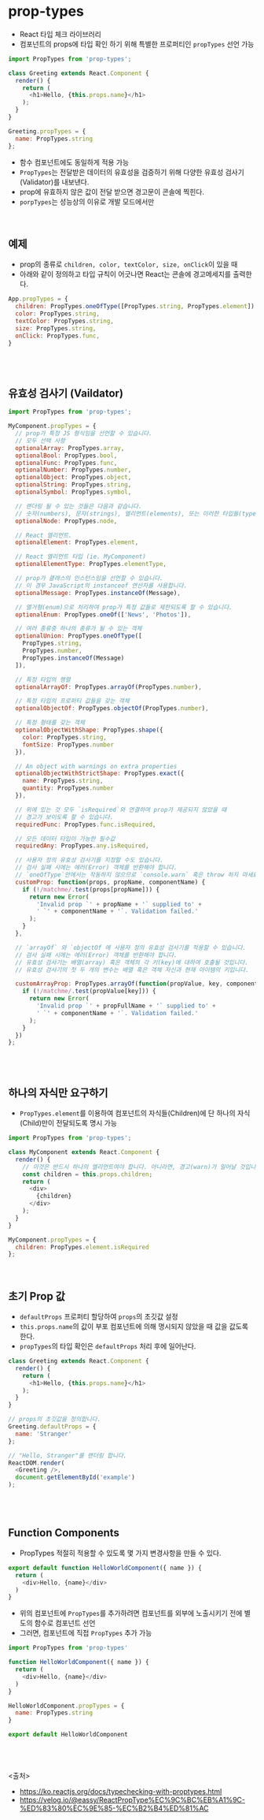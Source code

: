 # prop-types
- React 타입 체크 라이브러리
- 컴포넌트의 props에 타입 확인 하기 위해 특별한 프로퍼티인 `propTypes` 선언 가능

```js
import PropTypes from 'prop-types';

class Greeting extends React.Component {
  render() {
    return (
      <h1>Hello, {this.props.name}</h1>
    );
  }
}

Greeting.propTypes = {
  name: PropTypes.string
};
```
- 함수 컴포넌트에도 동일하게 적용 가능
- `PropTypes`는 전달받은 데이터의 유효성을 검증하기 위해 다양한 유효성 검사기(Validator)를 내보낸다.
- prop에 유효하지 않은 값이 전달 받으면 경고문이 콘솔에 찍힌다.
- `porpTypes`는 성능상의 이유로 개발 모드에서만 
<br>

## 예제
- prop의 종류로 `children, color, textColor, size, onClick`이 있을 때
- 아래와 같이 정의하고 타입 규칙이 어긋나면 React는 콘솔에 경고메세지를 출력한다.
```js
App.propTypes = {
  children: PropTypes.oneOfType([PropTypes.string, PropTypes.element]).isRequired,
  color: PropTypes.string,
  textColor: PropTypes.string,
  size: PropTypes.string,
  onClick: PropTypes.func,
}
```
<br><br>

## 유효성 검사기 (Vaildator)
```js
import PropTypes from 'prop-types';

MyComponent.propTypes = {
  // prop가 특정 JS 형식임을 선언할 수 있습니다.
  // 모두 선택 사항
  optionalArray: PropTypes.array,
  optionalBool: PropTypes.bool,
  optionalFunc: PropTypes.func,
  optionalNumber: PropTypes.number,
  optionalObject: PropTypes.object,
  optionalString: PropTypes.string,
  optionalSymbol: PropTypes.symbol,

  // 랜더링 될 수 있는 것들은 다음과 같습니다.
  // 숫자(numbers), 문자(strings), 엘리먼트(elements), 또는 이러한 타입들(types)을 포함하고 있는 배열(array) (혹은 배열의 fragment)
  optionalNode: PropTypes.node,

  // React 엘리먼트.
  optionalElement: PropTypes.element,

  // React 엘리먼트 타입 (ie. MyComponent)
  optionalElementType: PropTypes.elementType,

  // prop가 클래스의 인스턴스임을 선언할 수 있습니다.
  // 이 경우 JavaScript의 instanceof 연산자를 사용합니다.
  optionalMessage: PropTypes.instanceOf(Message),

  // 열거형(enum)으로 처리하여 prop가 특정 값들로 제한되도록 할 수 있습니다.
  optionalEnum: PropTypes.oneOf(['News', 'Photos']),

  // 여러 종류중 하나의 종류가 될 수 있는 객체
  optionalUnion: PropTypes.oneOfType([
    PropTypes.string,
    PropTypes.number,
    PropTypes.instanceOf(Message)
  ]),

  // 특정 타입의 행렬
  optionalArrayOf: PropTypes.arrayOf(PropTypes.number),

  // 특정 타입의 프로퍼티 값들을 갖는 객체
  optionalObjectOf: PropTypes.objectOf(PropTypes.number),

  // 특정 형태를 갖는 객체
  optionalObjectWithShape: PropTypes.shape({
    color: PropTypes.string,
    fontSize: PropTypes.number
  }),

  // An object with warnings on extra properties
  optionalObjectWithStrictShape: PropTypes.exact({
    name: PropTypes.string,
    quantity: PropTypes.number
  }),

  // 위에 있는 것 모두 `isRequired`와 연결하여 prop가 제공되지 않았을 때
  // 경고가 보이도록 할 수 있습니다.
  requiredFunc: PropTypes.func.isRequired,

  // 모든 데이터 타입이 가능한 필수값
  requiredAny: PropTypes.any.isRequired,

  // 사용자 정의 유효성 검사기를 지정할 수도 있습니다.
  // 검사 실패 시에는 에러(Error) 객체를 반환해야 합니다.
  // `oneOfType`안에서는 작동하지 않으므로 `console.warn` 혹은 throw 하지 마세요.
  customProp: function(props, propName, componentName) {
    if (!/matchme/.test(props[propName])) {
      return new Error(
        'Invalid prop `' + propName + '` supplied to' +
        ' `' + componentName + '`. Validation failed.'
      );
    }
  },

  // `arrayOf` 와 `objectOf 에 사용자 정의 유효성 검사기를 적용할 수 있습니다.
  // 검사 실패 시에는 에러(Error) 객체를 반환해야 합니다.
  // 유효성 검사기는 배열(array) 혹은 객체의 각 키(key)에 대하여 호출될 것입니다.
  // 유효성 검사기의 첫 두 개의 변수는 배열 혹은 객체 자신과 현재 아이템의 키입니다.

  customArrayProp: PropTypes.arrayOf(function(propValue, key, componentName, location, propFullName) {
    if (!/matchme/.test(propValue[key])) {
      return new Error(
        'Invalid prop `' + propFullName + '` supplied to' +
        ' `' + componentName + '`. Validation failed.'
      );
    }
  })
};
```
<br><br>

## 하나의 자식만 요구하기
- `PropTypes.element`를 이용하여 컴포넌트의 자식들(Children)에 단 하나의 자식(Child)만이 전달되도록 명시 가능
```js
import PropTypes from 'prop-types';

class MyComponent extends React.Component {
  render() {
    // 이것은 반드시 하나의 엘리먼트여야 합니다. 아니라면, 경고(warn)가 일어날 것입니다.
    const children = this.props.children;
    return (
      <div>
        {children}
      </div>
    );
  }
}

MyComponent.propTypes = {
  children: PropTypes.element.isRequired
};
```
<br>

## 초기 Prop 값
- `defaultProps` 프로퍼티 할당하여 `props`의 초깃값 설정
- `this.props.name`의 값이 부포 컴포넌트에 의해 명시되지 않았을 때 값을 값도록 한다.
- `propTypes`의 타입 확인은 `defaultProps` 처리 후에 일어난다.
```js
class Greeting extends React.Component {
  render() {
    return (
      <h1>Hello, {this.props.name}</h1>
    );
  }
}

// props의 초깃값을 정의합니다.
Greeting.defaultProps = {
  name: 'Stranger'
};

// "Hello, Stranger"를 랜더링 합니다.
ReactDOM.render(
  <Greeting />,
  document.getElementById('example')
);
```
<br><br>

## Function Components
- PropTypes 적절히 적용할 수 있도록 몇 가지 변경사항을 만들 수 있다.
```js
export default function HelloWorldComponent({ name }) {
  return (
    <div>Hello, {name}</div>
  )
}
```
- 위의 컴포넌트에 `PropTypes`를 추가하려면 컴포넌트를 외부에 노출시키기 전에 별도의 함수로 컴포넌트 선언
- 그러면, 컴포넌트에 직접 `PropTypes` 추가 가능
```js
import PropTypes from 'prop-types'

function HelloWorldComponent({ name }) {
  return (
    <div>Hello, {name}</div>
  )
}

HelloWorldComponent.propTypes = {
  name: PropTypes.string
}

export default HelloWorldComponent
```

<br><br><br>
<출처>
- https://ko.reactjs.org/docs/typechecking-with-proptypes.html
- https://velog.io/@eassy/ReactPropType%EC%9C%BC%EB%A1%9C-%ED%83%80%EC%9E%85-%EC%B2%B4%ED%81%AC

